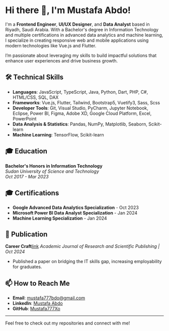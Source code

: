 # Hi there 👋, I'm Mustafa Abdo!

I'm a **Frontend Engineer**, **UI/UX Designer**, and **Data Analyst** based in Riyadh, Saudi Arabia. With a Bachelor's degree in Information Technology and multiple certifications in advanced data analytics and machine learning, I specialize in creating responsive web and mobile applications using modern technologies like Vue.js and Flutter.

I’m passionate about leveraging my skills to build impactful solutions that enhance user experiences and drive business growth.

## 🛠️ Technical Skills
- **Languages**: JavaScript, TypeScript, Java, Python, Dart, PHP, C#, HTML/CSS, SQL, DAX
- **Frameworks**: Vue.js, Flutter, Tailwind, Bootstrap5, Vuetify3, Sass, Scss
- **Developer Tools**: Git, Visual Studio, PyCharm, Jupyter Notebook, Eclipse, Power BI, Figma, Adobe XD, Google Cloud Platform, Excel, PowerPoint
- **Data Analysis & Statistics**: Pandas, NumPy, Matplotlib, Seaborn, Scikit-learn
- **Machine Learning**: TensorFlow, Scikit-learn

## 🎓 Education
**Bachelor's Honors in Information Technology**  
_Sudan University of Science and Technology_  
*Oct 2017 - Mar 2023*

## 🎓 Certifications
- **Google Advanced Data Analytics Specialization** - Oct 2023
- **Microsoft Power BI Data Analyst Specialization** - Jan 2024
- **Machine Learning Specialization** - Jan 2024

## 📝 Publication
**Career Craft**[link](https://www.ajrsp.com/en/Archive/issue-58/6/)
_Academic Journal of Research and Scientific Publishing | Oct 2024_  
- Published a paper on bridging the IT skills gap, increasing employability for graduates.

## 📫 How to Reach Me
- **Email**: [mustafa777bdo@gmail.com](mailto:mustafa777bdo@gmail.com)
- **LinkedIn**: [Mustafa Abdo](https://linkedin.com/in/mustafa-abdo)
- **GitHub**: [Mustafa777Xo](https://github.com/Mustafa777Xo)

---

Feel free to check out my repositories and connect with me!

